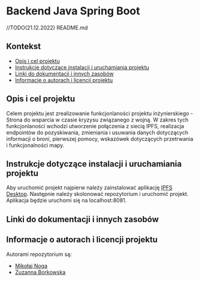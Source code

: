 # Backend Java Spring Boot

//TODO(21.12.2022) README.md 

## Kontekst
* [Opis i cel projektu](#opis-i-cel-projektu)
* [Instrukcje dotyczące instalacji i uruchamiania projektu](#instrukcje-dotyczące-instalacji-i-uruchamiania-projektu)
* [Linki do dokumentacji i innych zasobów](#linki-do-dokumentacji-i-innych-zasobów)
* [Informacje o autorach i licencji projektu](#informacje-o-autorach-i-licencji-projektu)

## Opis i cel projektu
Celem projektu jest zrealizowanie funkcjonlaności projektu inżynierskiego - Strona do wsparcia w czasie kryzysu związanego z wojną.
W zakres tych funkcjonlaności wchodzi utworzenie połączenia z siecią IPFS, realizacja endpointów do pozyskiwania, zmieniania i usuwania danych dotyczących informacji o broni, pierwszej pomocy, wskazówek dotyczących przetrwania i funkcjonalności mapy.

## Instrukcje dotyczące instalacji i uruchamiania projektu
Aby uruchomić projekt najpierw należy zainstalować aplikację [IPFS Desktop](https://docs.ipfs.tech/install/ipfs-desktop/#windows).
Następnie należy skolonować repozytorium i uruchomić projekt. Aplikacja będzie uruchomi się na localhost:8081.

## Linki do dokumentacji i innych zasobów

## Informacje o autorach i licencji projektu
Autorami repozytorium są:
- [Mikołaj Noga](https://github.com/MikolajNoga)
- [Zuzanna Borkowska](https://github.com/ZuZa1235012350)
